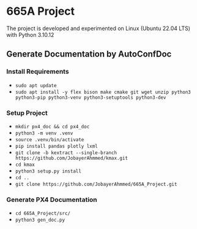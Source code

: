# 665A Project

The project is developed and experimented on Linux (Ubuntu 22.04 LTS) with Python 3.10.12 

## Generate Documentation by AutoConfDoc

### Install Requirements

- `sudo apt update`
- `sudo apt install -y flex bison make cmake git wget unzip python3 python3-pip python3-venv python3-setuptools python3-dev`

### Setup Project
- `mkdir px4_doc && cd px4_doc`
- `python3 -m venv .venv`
- `source .venv/bin/activate`
- `pip install pandas plotly lxml`
- `git clone -b kextract --single-branch https://github.com/JobayerAhmmed/kmax.git`
- `cd kmax`
- `python3 setup.py install`
- `cd ..`
- `git clone https://github.com/JobayerAhmmed/665A_Project.git`

### Generate PX4 Documentation

- `cd 665A_Project/src/`
- `python3 gen_doc.py`